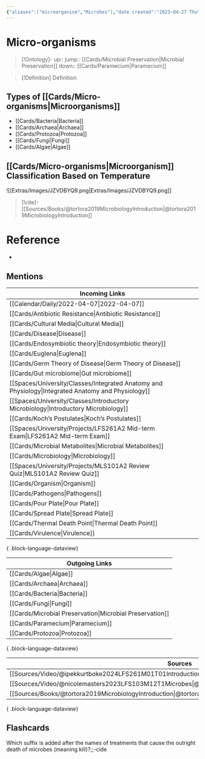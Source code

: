 ```yaml
---
{"aliases":["microorganism","Microbes"],"date created":"2023-04-27 Thu","edited":"2023-04-27 Thu","dg-publish":true,"tags":["Uni/LFS261","flashcards/LFS261"],"permalink":"/cards/micro-organisms/","dgPassFrontmatter":true}
---
```


# Micro-organisms

> [!Ontology]-
> up:: 
> jump:: [[Cards/Microbial Preservation\|Microbial Preservation]]
> down:: [[Cards/Paramecium\|Paramecium]]

> [!Definition] Definition

## Types of [[Cards/Micro-organisms\|Microorganisms]]

- [[Cards/Bacteria\|Bacteria]]
- [[Cards/Archaea\|Archaea]]
- [[Cards/Protozoa\|Protozoa]]
- [[Cards/Fungi\|Fungi]]
- [[Cards/Algae\|Algae]]

## [[Cards/Micro-organisms\|Microorganism]] Classification Based on Temperature

![[Extras/Images/JZVDBYQ9.png\|Extras/Images/JZVDBYQ9.png]]

> [!cite]-
> [[Sources/Books/@tortora2019MicrobiologyIntroduction\|@tortora2019MicrobiologyIntroduction]]

# Reference

- 

## Mentions

| Incoming Links                                                                                        |
| ----------------------------------------------------------------------------------------------------- |
| [[Calendar/Daily/2022-04-07\|2022-04-07]]                                                          |
| [[Cards/Antibiotic Resistance\|Antibiotic Resistance]]                                             |
| [[Cards/Cultural Media\|Cultural Media]]                                                           |
| [[Cards/Disease\|Disease]]                                                                         |
| [[Cards/Endosymbiotic theory\|Endosymbiotic theory]]                                               |
| [[Cards/Euglena\|Euglena]]                                                                         |
| [[Cards/Germ Theory of Disease\|Germ Theory of Disease]]                                           |
| [[Cards/Gut microbiome\|Gut microbiome]]                                                           |
| [[Spaces/University/Classes/Integrated Anatomy and Physiology\|Integrated Anatomy and Physiology]] |
| [[Spaces/University/Classes/Introductory Microbiology\|Introductory Microbiology]]                 |
| [[Cards/Koch’s Postulates\|Koch’s Postulates]]                                                     |
| [[Spaces/University/Projects/LFS261A2 Mid-term Exam\|LFS261A2 Mid-term Exam]]                      |
| [[Cards/Microbial Metabolites\|Microbial Metabolites]]                                             |
| [[Cards/Microbiology\|Microbiology]]                                                               |
| [[Spaces/University/Projects/MLS101A2 Review Quiz\|MLS101A2 Review Quiz]]                          |
| [[Cards/Organism\|Organism]]                                                                       |
| [[Cards/Pathogens\|Pathogens]]                                                                     |
| [[Cards/Pour Plate\|Pour Plate]]                                                                   |
| [[Cards/Spread Plate\|Spread Plate]]                                                               |
| [[Cards/Thermal Death Point\|Thermal Death Point]]                                                 |
| [[Cards/Virulence\|Virulence]]                                                                     |

{ .block-language-dataview}

| Outgoing Links                                              |
| ----------------------------------------------------------- |
| [[Cards/Algae\|Algae]]                                   |
| [[Cards/Archaea\|Archaea]]                               |
| [[Cards/Bacteria\|Bacteria]]                             |
| [[Cards/Fungi\|Fungi]]                                   |
| [[Cards/Microbial Preservation\|Microbial Preservation]] |
| [[Cards/Paramecium\|Paramecium]]                         |
| [[Cards/Protozoa\|Protozoa]]                             |

{ .block-language-dataview}

| Sources                                                                                                   |
| --------------------------------------------------------------------------------------------------------- |
| [[Sources/Video/@ipekkurtboke2024LFS261M01T01Introduction\|@ipekkurtboke2024LFS261M01T01Introduction]] |
| [[Sources/Video/@nicolemasters2023LFS103M12T1Microbes\|@nicolemasters2023LFS103M12T1Microbes]]         |
| [[Sources/Books/@tortora2019MicrobiologyIntroduction\|@tortora2019MicrobiologyIntroduction]]           |

{ .block-language-dataview}

## Flashcards

Which suffix is added after the names of treatments that cause the outright death of microbes (meaning kill)?;;-cide
<!--SR:!2024-05-19,13,270-->